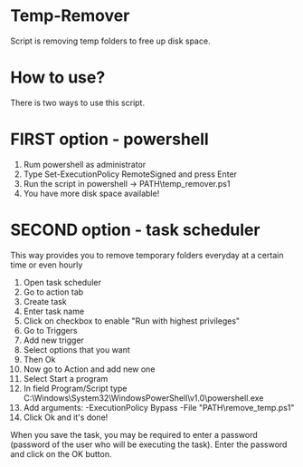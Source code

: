# Temp-Remover

Script is removing temp folders to free up disk space.

# How to use?

There is two ways to use this script.

# FIRST option - powershell
1. Rum powershell as administrator
2. Type Set-ExecutionPolicy RemoteSigned and press Enter
3. Run the script in powershell -> PATH\temp_remover.ps1
4. You have more disk space available!

# SECOND option - task scheduler
This way provides you to remove temporary folders everyday at a certain time or even hourly

1. Open task scheduler
2. Go to action tab
3. Create task
4. Enter task name
5. Click on checkbox to enable "Run with highest privileges"
6. Go to Triggers
7. Add new trigger
8. Select options that you want
9. Then Ok
10. Now go to Action and add new one
11. Select Start a program
12. In field Program/Script type C:\Windows\System32\WindowsPowerShell\v1.0\powershell.exe
13. Add arguments: -ExecutionPolicy Bypass -File "PATH\remove_temp.ps1"
14. Click Ok and it's done!

When you save the task, you may be required to enter a password (password of the user who will be executing the task). Enter the password and click on the OK button.
